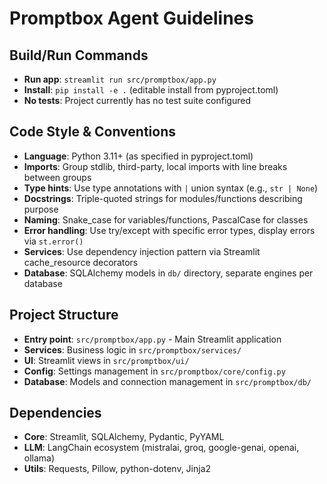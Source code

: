 # Promptbox Agent Guidelines

## Build/Run Commands
- **Run app**: `streamlit run src/promptbox/app.py`
- **Install**: `pip install -e .` (editable install from pyproject.toml)
- **No tests**: Project currently has no test suite configured

## Code Style & Conventions
- **Language**: Python 3.11+ (as specified in pyproject.toml)
- **Imports**: Group stdlib, third-party, local imports with line breaks between groups
- **Type hints**: Use type annotations with `|` union syntax (e.g., `str | None`)
- **Docstrings**: Triple-quoted strings for modules/functions describing purpose
- **Naming**: Snake_case for variables/functions, PascalCase for classes
- **Error handling**: Use try/except with specific error types, display errors via `st.error()`
- **Services**: Use dependency injection pattern via Streamlit cache_resource decorators
- **Database**: SQLAlchemy models in `db/` directory, separate engines per database

## Project Structure
- **Entry point**: `src/promptbox/app.py` - Main Streamlit application
- **Services**: Business logic in `src/promptbox/services/`
- **UI**: Streamlit views in `src/promptbox/ui/`
- **Config**: Settings management in `src/promptbox/core/config.py`
- **Database**: Models and connection management in `src/promptbox/db/`

## Dependencies
- **Core**: Streamlit, SQLAlchemy, Pydantic, PyYAML
- **LLM**: LangChain ecosystem (mistralai, groq, google-genai, openai, ollama)
- **Utils**: Requests, Pillow, python-dotenv, Jinja2